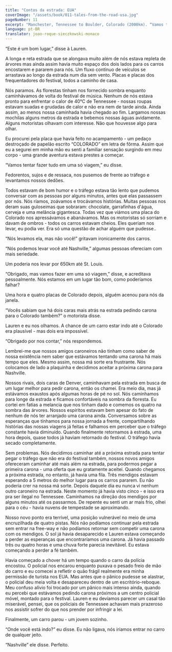 ```yaml
---
title: "Contos da estrada: EUA"
coverImage: "/assets/book/011-tales-from-the-road-usa.jpg"
pageNumber: 11
excerpt: "Manchester, Tennessee to Boulder, Colorado (2000km). “Vamos tentar fazer tudo em uma só viagem,” eu disse. Fedorentos, sujos e de ressaca, nos pusemos de frente ao tráfego e levantamos nossos dedões."
language: pt-BR
translator: joao-roque-sieczkowski-monaco
---
```


“Este é um bom lugar,” disse à Lauren.

A longa e reta estrada que se alongava muito além de nós estava repleta de árvores mas ainda assim havia muito espaço dos dois lados para os carros encostarem e pararem para nós. Um fluxo contínuo de veículos se arrastava ao longo da estrada num dia sem vento. Placas e placas dos frequentadores do festival, todos a caminho de casa.

Nós paramos. As florestas tinham nos fornecido sombra enquanto caminhávamos de volta do festival de música. Nenhum de nós estava pronto para enfrentar o calor de 40°C de Tennessee - nossas roupas estavam suadas e grudadas de calor e não era nem de tarde ainda. Ainda assim, ao menos nossa caminhada havia chegado ao fim. Largamos nossas mochilas alguns metros da estrada e bebemos nossas águas avidamente. Alguns motoristas olhavam com interesse. Não que houvesse algo para olhar.

Eu procurei pela placa que havia feito no acampamento - um pedaço destroçado de papelão escrito “COLORADO” em letra de fôrma. Assim que eu a segurei em minha mão eu senti a familiar sensação surgindo em meu corpo - uma grande aventura estava prestes a começar.

“Vamos tentar fazer tudo em uma só viagem,” eu disse.

Fedorentos, sujos e de ressaca, nos pusemos de frente ao tráfego e levantamos nossos dedões.

Todos estavam de bom humor e o tráfego estava tão lento que pudemos conversar com as pessoas por alguns minutos, antes que elas passassem por nós. Nós ríamos, zoávamos e trocávamos histórias. Muitas pessoas nos deram suas guloseimas que sobraram: chocolate, garrafinhas d'água, cerveja e uma melância gigantesca. Todas vez que viámos uma placa do Colorado nos apressávamos e abanávamos. Mas os motoristas só sorriam e davam de ombros - todos os carros estavam cheios. Eles queriam nos levar, eu podia ver. Era só uma questão de achar alguém que pudesse..

“Nós levamos ela, mas não você!” gritavam ironicamente dos carros.

“Nós podemos levar você até Nashville,” algumas pessoas ofereciam com mais seriedade.

Um poderia nos levar por 650km até St. Louis.

“Obrigado, mas vamos fazer em uma só viagem,” disse, e acreditava pessoalmente. Nós estamos em um lugar tão bom, como poderíamos falhar?

Uma hora e quatro placas de Colorado depois, alguém acenou para nós da janela.

“Vocês sabiam que há dois caras mais atrás na estrada pedindo carona para o Colorado também?” o motorista disse.

Lauren e eu nos olhamos. A chance de um carro estar indo até o Colorado era plausível - mas dois era impossível.

“Obrigado por nos contar,” nós respondemos.

Lembrei-me que nossos amigos caroneiros não tinham como saber de nossa existência nem saber que estávamos tentando uma carona há mais tempo que eles. Mesmo assim, nossa má sorte era frustrante. Nós colocamos de lado a plaquinha e decidimos aceitar a próxima carona para Nashville.

Nossos rivais, dois caras de Denver, caminhavam pela estrada em busca de um lugar melhor para pedir carona, então os chamei. Era meio dia, mas já estávamos exaustos após algumas horas de pé no sol. Nós caminhamos para longe da estrada e ficamos confortáveis na sombra da floresta. Eu cortei em fatias a melancia que nos tinham dado e comemos os quatro na sombra das árvores. Nossos espíritos estavam bem apesar do fato de nenhum de nós ter arranjado uma carona ainda. Conversamos sobre as esperanças que tínhamos para nossa jornada a frente, compartilhando histórias das nossas viagens já feitas e falhamos em perceber que o tráfego constante havia diminuído. Quando finalmente retornamos à estrada, uma hora depois, quase todos já haviam retornado do festival. O tráfego havia secado completamente.

Sem problemas. Nós decidimos caminhar até a próxima estrada para tentar pegar o tráfego que não era do festival também, nossos novos amigos ofereceram caminhar até mais além na estrada, para podermos pegar a primeira carona - uma oferta que eu gratamente aceitei.
Quando chegamos a próxima estrada, no entanto, já havia uma fila. Três mendigos estavam esperando a 5 metros do melhor lugar para os carros pararem. Eu não poderia crer na nossa má sorte. Depois daquele dia eu nunca vi nenhum outro caroneiro na estrada. Neste momento já havia visto cinco - e isso era pra ser ilegal no Tennessee. Caminhamos na direção dos mendigos por alguns minutos até os passarmos. De repente eu senti um ar mais frio, olhei para o céu - havia nuvens de tempestade se aproximando.

Nosso novo ponto era terrível, uma posição vulnerável no meio de uma encruzilhada de quatro pistas. Nós não podíamos continuar pela estrada sem entrar na free-way e não podíamos retornar sem competir uma carona com os mendigos. O sol já havia desaparecido e Lauren estava começando a perder as esperanças que encontraríamos uma carona. Já havia passado três ou quatro horas e uma chuva forte parecia inevitável. Eu estava começando a perder a fé também.

Havia começado a chover há um tempo quando o carro da polícia encostou. O policial nos encarou enquanto puxava o pesado freio de mão do carro e eu comecei a refletir o quão frágil realmente era minha permissão de turista nos EUA. Mas antes que o pânico pudesse se alastrar, o policial deu meia volta e desapareceu dentro de um escritório-reboque. Meu confuso alívio foi trocado por um pânico mais intenso ainda, quando eu percebi que estávamos pedindo carona próximos a um centro policial móvel, montado para o festival. Lauren e eu devíamos parecer um casal tão miserável, pensei, que os policiais de Tennessee achavam mais prazeroso nos assistir sofrer do que nos prender por infringir a lei.

Finalmente, um carro parou - um jovem sozinho.

“Onde você está indo?” eu disse. Eu não ligava, nós iríamos entrar no carro de qualquer jeito.

“Nashville” ele disse. Perfeito.
